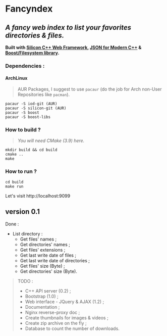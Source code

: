 # __Fancyndex__ #

## *A fancy web index to list your favorites directories & files.* ##
__Built with [Silicon C++ Web Framework](http://siliconframework.org/), [JSON for Modern C++](https://github.com/nlohmann/json) & [Boost/Filesystem library](http://www.boost.org/doc/libs/1_65_0/libs/filesystem/doc/index.htm).__

### Dependencies :
#### ArchLinux
> AUR Packages, I suggest to use `pacaur` (do the job for Arch non-User Repositories like `pacman`).

```
pacaur -S iod-git (AUR)
pacaur -S silicon-git (AUR)
pacaur -S boost
pacaur -S boost-libs
```

### How to build ?
> _You will need CMake (3.9) here._

```
mkdir build && cd build
cmake ..
make
```

### How to run ?
```
cd build
make run
```

Let's visit http://localhost:9099

## __version 0.1__ ##

Done :
- List directory :
    * Get files' names ;
    * Get directories' names ;
    * Get files' extensions ;
    * Get last write date of files ;
    * Get last write date of directories ;
    * Get files' size (Byte) ;
    * Get directories' size (Byte).


> TODO :
>- C++ API server (0.2) ;
>- Bootstrap (1.0) ;
>- Web interface - JQuery & AJAX (1.2) ;
>- Documentation ;
>- Nginx reverse-proxy doc ;
>- Create thumbnails for images & videos ;
>- Create zip archive on the fly ;
>- Database to count the number of downloads.

